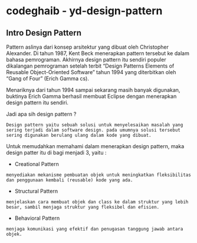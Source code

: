 # codeghaib - yd-design-pattern
## Intro Design Pattern

Pattern aslinya dari konsep arsitektur yang dibuat oleh Christopher Alexander. Di tahun 1987, Kent Beck menerapkan pattern tersebut ke dalam bahasa pemrograman. Akhirnya design pattern itu sendiri populer dikalangan pemrograman setelah terbit “Design Patterns Elements of Reusable Object-Oriented Software” tahun 1994 yang diterbitkan oleh “Gang of Four” (Erich Gamma cs).

Menariknya dari tahun 1994 sampai sekarang masih banyak digunakan, buktinya Erich Gamma berhasil membuat Eclipse dengan menerapkan design pattern itu sendiri.

Jadi apa sih design pattern ?

`Design pattern yaitu sebuah solusi untuk menyelesaikan masalah yang sering terjadi dalam software design. pada umumnya solusi tersebut sering digunakan berulang ulang dalam kode yang dibuat.`

Untuk memudahkan memahami dalam menerapkan design pattern, maka design patter itu di bagi menjadi 3, yaitu :

- Creational Pattern
```
menyediakan mekanisme pembuatan objek untuk meningkatkan fleksibilitas dan penggunaan kembali (reusable) kode yang ada.
```
- Structural Pattern
```
menjelaskan cara membuat objek dan class ke dalam struktur yang lebih besar, sambil menjaga struktur yang fleksibel dan efisien.
```
- Behavioral Pattern
```
menjaga komunikasi yang efektif dan penugasan tanggung jawab antara objek.
```

